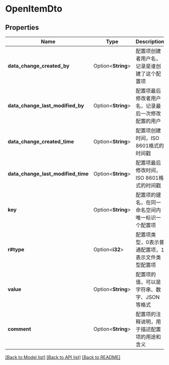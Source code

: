 # OpenItemDto

## Properties

Name | Type | Description | Notes
------------ | ------------- | ------------- | -------------
**data_change_created_by** | Option<**String**> | 配置项创建者用户名，记录是谁创建了这个配置项 | [optional]
**data_change_last_modified_by** | Option<**String**> | 配置项最后修改者用户名，记录最后一次修改配置的用户 | [optional]
**data_change_created_time** | Option<**String**> | 配置项创建时间，ISO 8601格式的时间戳 | [optional]
**data_change_last_modified_time** | Option<**String**> | 配置项最后修改时间，ISO 8601格式的时间戳 | [optional]
**key** | Option<**String**> | 配置项的键名，在同一命名空间内唯一标识一个配置项 | [optional]
**r#type** | Option<**i32**> | 配置项类型，0表示普通配置项，1表示文件类型配置项 | [optional]
**value** | Option<**String**> | 配置项的值，可以是字符串、数字、JSON等格式 | [optional]
**comment** | Option<**String**> | 配置项的注释说明，用于描述配置项的用途和含义 | [optional]

[[Back to Model list]](../README.md#documentation-for-models) [[Back to API list]](../README.md#documentation-for-api-endpoints) [[Back to README]](../README.md)


